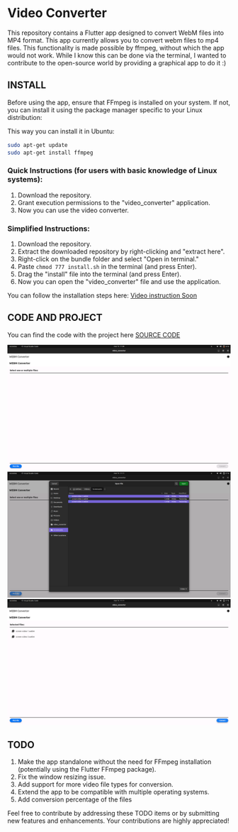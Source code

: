 # Video Converter

This repository contains a Flutter app designed to convert WebM files into MP4 format. 
This app currently allows you to convert webm files to mp4 files. This functionality is made possible by ffmpeg, without which the app would not work. While I know this can be done via the terminal, I wanted to contribute to the open-source world by providing a graphical app to do it :)


## INSTALL
Before using the app, ensure that FFmpeg is installed on your system. If not, you can install it using the package manager specific to your Linux distribution:

This way you can install it in Ubuntu:
```bash
sudo apt-get update
sudo apt-get install ffmpeg
```

### Quick Instructions (for users with basic knowledge of Linux systems):

1. Download the repository.
2. Grant execution permissions to the "video_converter" application.
3. Now you can use the video converter.

### Simplified Instructions:

1. Download the repository.
2. Extract the downloaded repository by right-clicking and "extract here".
3. Right-click on the bundle folder and select "Open in terminal."
4. Paste `chmod 777 install.sh` in the terminal (and press Enter).
5. Drag the "install" file into the terminal (and press Enter).
6. Now you can open the "video_converter" file and use the application.

You can follow the installation steps here:
[Video instruction Soon](https://www.youtube.com/)

## CODE AND PROJECT

You can find the code with the project here 
[SOURCE CODE](https://github.com/stefanospin7/video_converter)

![Screenshot 1](./screenshots/screenshot00.png)
![screenshot 2](./screenshots/screenshot01.png)
![Screenshot 3](./screenshots/screenshot02.png)

## TODO
1. Make the app standalone without the need for FFmpeg installation (potentially using the Flutter FFmpeg package).
2. Fix the window resizing issue.
3. Add support for more video file types for conversion.
4. Extend the app to be compatible with multiple operating systems.
5. Add conversion percentage of the files

Feel free to contribute by addressing these TODO items or by submitting new features and enhancements. Your contributions are highly appreciated!
